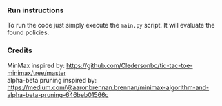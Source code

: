 ### Run instructions
To run the code just simply execute the `main.py` script. It will evaluate the found policies.

### Credits
MinMax inspired by: https://github.com/Cledersonbc/tic-tac-toe-minimax/tree/master \
alpha-beta pruning inspired by: https://medium.com/@aaronbrennan.brennan/minimax-algorithm-and-alpha-beta-pruning-646beb01566c